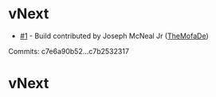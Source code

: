 # vNext

 - [#1](https://github.com/TheMofaDe/DotNetHelper-Contracts/pull/1) - Build contributed by Joseph McNeal Jr ([TheMofaDe](https://github.com/TheMofaDe))

Commits: c7e6a90b52...c7b2532317


# vNext


